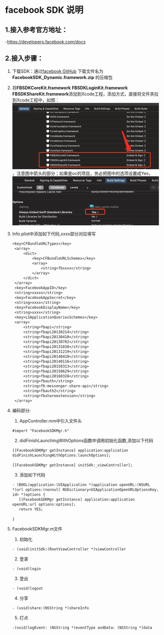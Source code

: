 # facebook SDK 说明
## 1.接入参考官方地址：
-https://developers.facebook.com/docs
## 2.接入步骤：
1. 下载SDK：通过[facebook GitHub](https://github.com/facebook/facebook-ios-sdk/releases) 下载文件名为 **FacebookSDK_Dynamic.framework.zip** 的压缩包
2. 将**FBSDKCoreKit.framework** **FBSDKLoginKit.framework** **FBSDKShareKit.framework**添加到Xcode工程，添加方式，直接将文件夹拉到Xcode工程中，如图：![image](https://raw.githubusercontent.com/zxxia2016/SDKExample/main/Ios/FacebookSDK/Image/1.jpg)，注意图中箭头的部分；如果是oc的项目，务必把图中的选项设置成Yes，![image](https://raw.githubusercontent.com/zxxia2016/SDKExample/main/Ios/FacebookSDK/Image/2.jpg)
3. Info.plist中添加如下代码,xxxx部分对应填写
   ```
   <key>CFBundleURLTypes</key>
	<array>
		<dict>
			<key>CFBundleURLSchemes</key>
			<array>
				<string>fbxxxx</string>
			</array>
		</dict>
	</array>
    <key>FacebookAppID</key>
	<string>xxxxx</string>
	<key>FacebookAppSecret</key>
	<string>xxxx</string>
	<key>FacebookDisplayName</key>
	<string>xxxx</string>
	<key>LSApplicationQueriesSchemes</key>
	<array>
		<string>fbapi</string>
		<string>fbapi20130214</string>
		<string>fbapi20130410</string>
		<string>fbapi20130702</string>
		<string>fbapi20131010</string>
		<string>fbapi20131219</string>
		<string>fbapi20140410</string>
		<string>fbapi20140116</string>
		<string>fbapi20150313</string>
		<string>fbapi20150629</string>
		<string>fbapi20160328</string>
		<string>fbauth</string>
		<string>fb-messenger-share-api</string>
		<string>fbauth2</string>
		<string>fbshareextension</string>
	</array>
   ```
4. 编码部分:
   1. AppController.mm中引入文件头     
    ``` 
    #import "FacebookSDKMgr.h"
    ```
    2. didFinishLaunchingWithOptions函数中调用初始化函数,添加以下代码
    ```
    [[FacebookSDKMgr getInstance] application:application didFinishLaunchingWithOptions:launchOptions];

    [[FacebookSDKMgr getInstance] initSdk:_viewController];
    ```
    3. 添加如下代码
    ```
    - (BOOL)application:(UIApplication *)application openURL:(NSURL *)url options:(nonnull NSDictionary<UIApplicationOpenURLOptionsKey, id> *)options {
       [[FacebookSDKMgr getInstance] application:application openURL:url options:options];
       return YES;
       
    }
    ```
5. FacebookSDKMgr.m文件
    1. 初始化
    ```
    - (void)initSdk:(RootViewController *)viewController
    ```
    2. 登录
    ```
    - (void)login
    ```
    3. 登出
    ```
    - (void)logout
    ```
    4. 分享
    ```
    - (void)share:(NSString *)shareInfo
    ```
    
    5. 打点
    ```
    -(void)logEvent: (NSString *)eventType andData: (NSString *)data 
    ```
